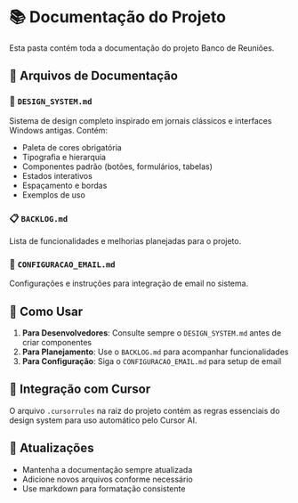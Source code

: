 # 📚 Documentação do Projeto

Esta pasta contém toda a documentação do projeto Banco de Reuniões.

## 📁 Arquivos de Documentação

### 🎨 `DESIGN_SYSTEM.md`
Sistema de design completo inspirado em jornais clássicos e interfaces Windows antigas. Contém:
- Paleta de cores obrigatória
- Tipografia e hierarquia
- Componentes padrão (botões, formulários, tabelas)
- Estados interativos
- Espaçamento e bordas
- Exemplos de uso

### 📋 `BACKLOG.md`
Lista de funcionalidades e melhorias planejadas para o projeto.

### 📧 `CONFIGURACAO_EMAIL.md`
Configurações e instruções para integração de email no sistema.

## 🎯 Como Usar

1. **Para Desenvolvedores**: Consulte sempre o `DESIGN_SYSTEM.md` antes de criar componentes
2. **Para Planejamento**: Use o `BACKLOG.md` para acompanhar funcionalidades
3. **Para Configuração**: Siga o `CONFIGURACAO_EMAIL.md` para setup de email

## 🔧 Integração com Cursor

O arquivo `.cursorrules` na raiz do projeto contém as regras essenciais do design system para uso automático pelo Cursor AI.

## 📝 Atualizações

- Mantenha a documentação sempre atualizada
- Adicione novos arquivos conforme necessário
- Use markdown para formatação consistente

